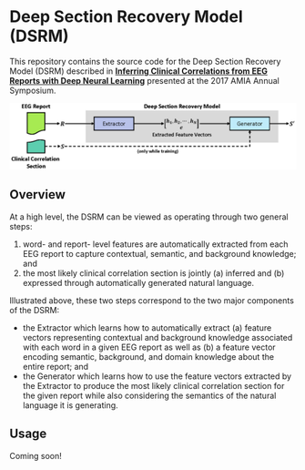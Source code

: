 # Deep Section Recovery Model (DSRM)
This repository contains the source code for the Deep Section Recovery Model (DSRM) described in [__Inferring Clinical Correlations from EEG Reports with Deep Neural Learning__](https://www.ncbi.nlm.nih.gov/pmc/articles/PMC5977577/) presented at the 2017 AMIA Annual Symposium.

![DSRM Thumbnail](https://github.com/h4ste/deep-section-recovery/raw/master/dsrm.png "Overview of the Deep Section Recovery Model (DSRM)")

## Overview
At a high level, the DSRM can be viewed as operating through two general steps:
1. word- and report- level features are automatically extracted from each EEG report to capture contextual, semantic, and
background knowledge; and
2. the most likely clinical correlation section is jointly (a) inferred and (b) expressed through automatically generated
natural language.

Illustrated above, these two steps correspond to the two major components of the DSRM:
- the Extractor which learns how to automatically extract (a) feature vectors representing contextual and background knowledge associated with each word in a given EEG report as well as (b) a feature vector encoding semantic, background, and domain knowledge about the entire report; and
- the Generator which learns how to use the feature vectors extracted by the Extractor to produce the most likely clinical
correlation section for the given report while also considering the semantics of the natural language it is generating.

## Usage

Coming soon!


